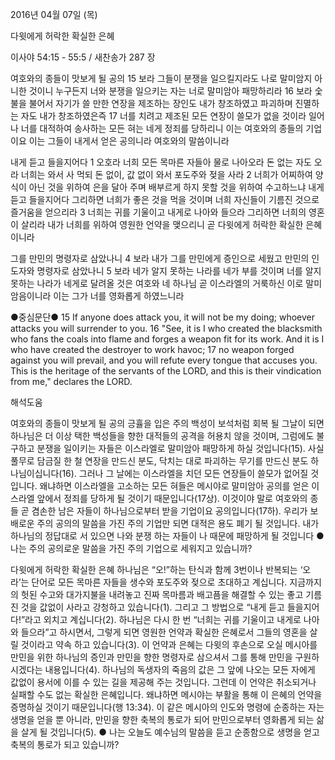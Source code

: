 2016년 04월 07일 (목)

다윗에게 허락한 확실한 은혜



이사야 54:15 - 55:5 / 새찬송가 287 장


여호와의 종들이 맛보게 될 공의
15 보라 그들이 분쟁을 일으킬지라도 나로 말미암지 아니한 것이니 누구든지 너와 분쟁을 일으키는 자는 너로 말미암아 패망하리라 16 보라 숯불을 불어서 자기가 쓸 만한 연장을 제조하는 장인도 내가 창조하였고 파괴하며 진멸하는 자도 내가 창조하였은즉 17 너를 치려고 제조된 모든 연장이 쓸모가 없을 것이라 일어나 너를 대적하여 송사하는 모든 혀는 네게 정죄를 당하리니 이는 여호와의 종들의 기업이요 이는 그들이 내게서 얻은 공의니라 여호와의 말씀이니라 

내게 듣고 들을지어다
1 오호라 너희 모든 목마른 자들아 물로 나아오라 돈 없는 자도 오라 너희는 와서 사 먹되 돈 없이, 값 없이 와서 포도주와 젖을 사라 2 너희가 어찌하여 양식이 아닌 것을 위하여 은을 달아 주며 배부르게 하지 못할 것을 위하여 수고하느냐 내게 듣고 들을지어다 그리하면 너희가 좋은 것을 먹을 것이며 너희 자신들이 기름진 것으로 즐거움을 얻으리라 3 너희는 귀를 기울이고 내게로 나아와 들으라 그리하면 너희의 영혼이 살리라 내가 너희를 위하여 영원한 언약을 맺으리니 곧 다윗에게 허락한 확실한 은혜이니라

그를 만민의 명령자로 삼았나니
4 보라 내가 그를 만민에게 증인으로 세웠고 만민의 인도자와 명령자로 삼았나니 5 보라 네가 알지 못하는 나라를 네가 부를 것이며 너를 알지 못하는 나라가 네게로 달려올 것은 여호와 네 하나님 곧 이스라엘의 거룩하신 이로 말미암음이니라 이는 그가 너를 영화롭게 하였느니라

●중심문단● 15 If anyone does attack you, it will not be my doing; whoever attacks you will surrender to you. 16 "See, it is I who created the blacksmith who fans the coals into flame and forges a weapon fit for its work. And it is I who have created the destroyer to work havoc; 17 no weapon forged against you will prevail, and you will refute every tongue that accuses you. This is the heritage of the servants of the LORD, and this is their vindication from me," declares the LORD.

해석도움





여호와의 종들이 맛보게 될 공의 
긍휼을 입은 주의 백성이 보석처럼 회복 될 그날이 되면 하나님은 더 이상 택한 백성들을 향한 대적들의 공격을 허용치 않을 것이며, 그럼에도 불구하고 분쟁을 일이키는 자들은 이스라엘로 말미암아 패망하게 하실 것입니다(15). 사실 풀무로 담금질 한 철 연장을 만드신 분도, 닥치는 대로 파괴하는 무기를 만드신 분도 하나님이십니다(16). 그러나 그 날에는 이스라엘을 치던 모든 연장들이 쓸모가 없어질 것입니다. 왜냐하면 이스라엘을 고소하는 모든 혀들은 메시야로 말미암아 공의를 얻은 이스라엘 앞에서 정죄를 당하게 될 것이기 때문입니다(17상). 이것이야 말로 여호와의 종들 곧 겸손한 남은 자들이 하나님으로부터 받을 기업이요 공의입니다(17하). 우리가 보배로운 주의 공의의 말씀을 가진 주의 기업만 되면 대적은 용도 폐기 될 것입니다. 내가 하나님의 정답대로 서 있으면 나와 분쟁 하는 자들이 나 때문에 패망하게 될 것입니다 
●나는 주의 공의로운 말씀을 가진 주의 기업으로 세워지고 있습니까?

다윗에게 허락한 확실한 은혜
하나님은 “오!”하는 탄식과 함께 3번이나 반복되는 ‘오라’는 단어로 모든 목마른 자들을 생수와 포도주와 젖으로 초대하고 계십니다. 지금까지의 헛된 수고와 대가지불을 내려놓고 진짜 목마름과 배고픔을 해결할 수 있는 좋고 기름진 것을 값없이 사라고 강청하고 있습니다(1). 그리고 그 방법으로 “내게 듣고 들을지어다!”라고 외치고 계십니다(2). 하나님은 다시 한 번 “너희는 귀를 기울이고 내게로 나아와 들으라”고 하시면서, 그렇게 되면 영원한 언약과 확실한 은혜로서 그들의 영혼을 살릴 것이라고 약속 하고 있습니다(3). 이 언약과 은혜는 다윗의 후손으로 오실 메시아를 만민을 위한 하나님의 증인과 만민을 향한 명령자로 삼으셔서 그를 통해 만민을 구원하시겠다는 내용입니다(4). 하나님의 독생자의 죽음의 값은 그 앞에 나오는 모든 자에게 값없이 용서에 이를 수 있는 길을 제공해 주는 것입니다. 그런데 이 언약은 취소되거나 실패할 수도 없는 확실한 은혜입니다. 왜냐하면 메시야는 부활을 통해 이 은혜의 언약을 증명하실 것이기 때문입니다(행 13:34). 이 같은 메시아의 인도와 명령에 순종하는 자는 생명을 얻을 뿐 아니라, 만민을 향한 축복의 통로가 되어 만민으로부터 영화롭게 되는 삶을 살게 될 것입니다(5).
● 나는 오늘도 예수님의 말씀을 듣고 순종함으로 생명을 얻고 축복의 통로가 되고 있습니까?
